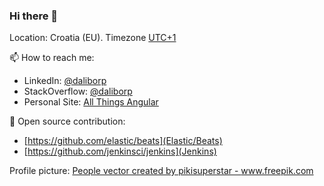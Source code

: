 ### Hi there 👋

Location: Croatia (EU). Timezone [UTC+1](https://www.timeanddate.com/time/zone/croatia/zagreb)


📫 How to reach me:
* LinkedIn: [@daliborp](https://linkedin.com/in/dalibor-plavcic)
* StackOverflow: [@daliborp](https://stackoverflow.com/users/5521421/daliborp)
* Personal Site: [All Things Angular](https://allthingsangular.com/)

🌱 Open source contribution:
* [https://github.com/elastic/beats](Elastic/Beats)
* [https://github.com/jenkinsci/jenkins](Jenkins)

<!--
💻 Stack:
* Go / Java / JS
* Spring / Spring Boot / Angular

🔬 Research interest
* Web Application Security


**dplavcic/dplavcic** is a ✨ _special_ ✨ repository because its `README.md` (this file) appears on your GitHub profile.

Here are some ideas to get you started:

- 🔭 I’m currently working on ...
- 🌱 I’m currently learning ...
- 👯 I’m looking to collaborate on ...
- 🤔 I’m looking for help with ...
- 💬 Ask me about ...
- 📫 How to reach me: ...
- 😄 Pronouns: ...
- ⚡ Fun fact: ...
-->

Profile picture: <a href="https://www.freepik.com/vectors/people">People vector created by pikisuperstar - www.freepik.com</a>
